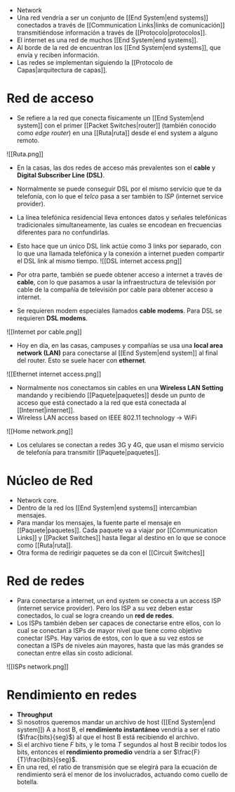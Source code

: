 - Network
- Una red vendría a ser un conjunto de [[End System|end systems]] conectados a través de [[Communication Links|links de comunicación]] transmitiéndose información a través de [[Protocolo|protocolos]].
- El internet es una red de muchos [[End System|end systems]].
- Al borde de la red de encuentran los [[End System|end systems]], que envía y reciben información.
- Las redes se implementan siguiendo la [[Protocolo de Capas|arquitectura de capas]].

# Red de acceso

- Se refiere a la red que conecta físicamente un [[End System|end system]] con el primer [[Packet Switches|router]] (también conocido como *edge router*) en una [[Ruta|ruta]] desde el end system a alguno remoto. 

![[Ruta.png]]
- En la casas, las dos redes de acceso más prevalentes son el **cable** y **Digital Subscriber Line (DSL)**. 
- Normalmente se puede conseguir DSL por el mismo servicio que te da telefonía, con lo que el *telco* pasa a ser también to *ISP* (internet service provider).
- La línea telefónica residencial lleva entonces datos y señales telefónicas tradicionales simultaneamente, las cuales se encodean en frecuencias diferentes para no confundirlas.
- Esto hace que un único DSL link actúe como 3 links por separado, con lo que una llamada telefónica y la conexión a internet pueden compartir el DSL link al mismo tiempo.
![[DSL internet access.png]]

- Por otra parte, también se puede obtener acceso a internet a través de **cable**, con lo que pasamos a usar la infraestructura de televisión por cable de la compañía de televisión por cable para obtener acceso a internet.
- Se requieren modem especiales llamados **cable modems**. Para DSL se requieren **DSL modems**.

![[Internet por cable.png]]

- Hoy en día, en las casas, campuses y compañías se usa una **local area network (LAN)** para conectarse al [[End System|end system]] al final del router. Esto se suele hacer con **ethernet**.

![[Ethernet internet access.png]]

- Normalmente nos conectamos sin cables en una **Wireless LAN Setting** mandando y recibiendo [[Paquete|paquetes]] desde un punto de acceso que está conectado a la red que está conectada al [[Internet|internet]].
- Wireless LAN access based on IEEE 802.11 technology $\to$ WiFi 

![[Home network.png]]

- Los celulares se conectan a redes 3G y 4G, que usan el mismo servicio de telefonía para transmitir [[Paquete|paquetes]].

# Núcleo de Red

- Network core.
- Dentro de la red los [[End System|end systems]] intercambian mensajes. 
- Para mandar los mensajes, la fuente parte el mensaje en [[Paquete|paquetes]]. Cada paquete va a viajar por [[Communication Links]] y [[Packet Switches]] hasta llegar al destino en lo que se conoce como [[Ruta|ruta]].
- Otra forma de redirigir paquetes se da con el [[Circuit Switches]]

# Red de redes

- Para conectarse a internet, un end system se conecta a un access ISP (internet service provider). Pero los ISP a su vez deben estar conectados, lo cual se logra creando un **red de redes**.
- Los ISPs también deben ser capaces de conectarse entre ellos, con lo cual se conectan a ISPs de mayor nivel que tiene como objetivo conectar ISPs. Hay varios de estos, con lo que a su vez estos se conectan a ISPs de niveles aún mayores, hasta que las más grandes se conectan entre ellas sin costo adicional.

![[ISPs network.png]]

# Rendimiento en redes

- **Throughput**
- Si nosotros queremos mandar un archivo de host ([[End System|end system]]) A a host B, el **rendimiento instantáneo** vendría a ser el ratio ($\frac{bits}{seg}$) al que el host B está recibiendo el archivo.
- Si el archivo tiene *F* bits, y le toma *T* segundos al host B recibir todos los bits, entonces el **rendimiento promedio** vendría a ser $\frac{F}{T}\frac{bits}{seg}$.
- En una red, el ratio de transmisión que se elegirá para la ecuación de rendimiento será el menor de los involucrados, actuando como cuello de botella.
